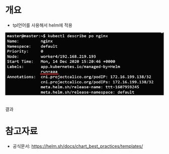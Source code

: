 # 개요
* tpl언어를 사용해서 helm에 적용

![](imgs/result.jpg)

<br>결과

# 참고자료
* 공식문서: https://helm.sh/docs/chart_best_practices/templates/